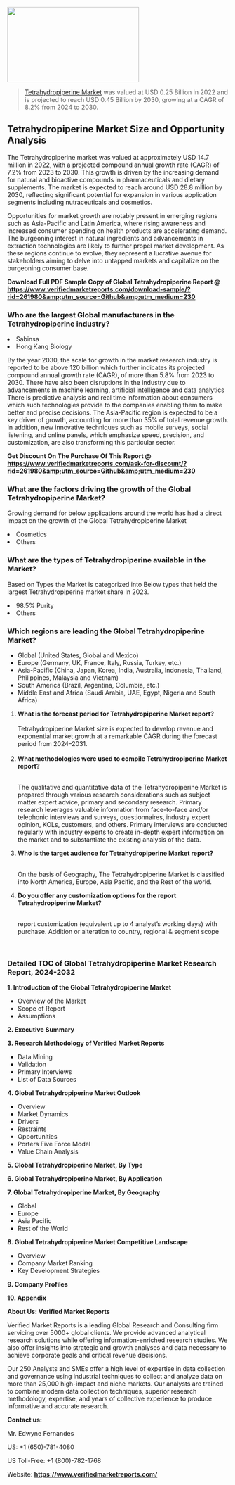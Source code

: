 <img src="https://ffe5etoiles.com/wp-content/uploads/2024/12/MST1-300x171.png" alt="" width="300" height="171" class="alignnone size-medium wp-image-20088" /><blockquote><p><p><a href="https://www.verifiedmarketreports.com/download-sample/?rid=261980&utm_source=Github&utm_medium=230" target="_blank">Tetrahydropiperine Market</a> was valued at USD 0.25 Billion in 2022 and is projected to reach USD 0.45 Billion by 2030, growing at a CAGR of 8.2% from 2024 to 2030.</p></blockquote><p><h2>Tetrahydropiperine Market Size and Opportunity Analysis</h2><p>The Tetrahydropiperine market was valued at approximately USD 14.7 million in 2022, with a projected compound annual growth rate (CAGR) of 7.2% from 2023 to 2030. This growth is driven by the increasing demand for natural and bioactive compounds in pharmaceuticals and dietary supplements. The market is expected to reach around USD 28.8 million by 2030, reflecting significant potential for expansion in various application segments including nutraceuticals and cosmetics.</p><p>Opportunities for market growth are notably present in emerging regions such as Asia-Pacific and Latin America, where rising awareness and increased consumer spending on health products are accelerating demand. The burgeoning interest in natural ingredients and advancements in extraction technologies are likely to further propel market development. As these regions continue to evolve, they represent a lucrative avenue for stakeholders aiming to delve into untapped markets and capitalize on the burgeoning consumer base.</p></p><p class=""><strong>Download Full PDF Sample Copy of Global Tetrahydropiperine Report @ <a href="https://www.verifiedmarketreports.com/download-sample/?rid=261980&amp;utm_source=Github&amp;utm_medium=230" target="_blank">https://www.verifiedmarketreports.com/download-sample/?rid=261980&amp;utm_source=Github&amp;utm_medium=230</a></strong></p><h3 id="" class="">Who are the largest Global manufacturers in the Tetrahydropiperine industry?</h3><p><li>Sabinsa</li><li> Hong Kang Biology</li></p><div class=""><div class="" dir="" data-message-author-role="" data-message-id="" data-message-model-slug=""><div class=""><div class=""><div class=""><div class="" dir="" data-message-author-role="" data-message-id="" data-message-model-slug=""><div class=""><div class=""><p>By the year 2030, the scale for growth in the market research industry is reported to be above 120 billion which further indicates its projected compound annual growth rate (CAGR), of more than 5.8% from 2023 to 2030. There have also been disruptions in the industry due to advancements in machine learning, artificial intelligence and data analytics There is predictive analysis and real time information about consumers which such technologies provide to the companies enabling them to make better and precise decisions. The Asia-Pacific region is expected to be a key driver of growth, accounting for more than 35% of total revenue growth. In addition, new innovative techniques such as mobile surveys, social listening, and online panels, which emphasize speed, precision, and customization, are also transforming this particular sector.</p><p><strong>Get Discount On The Purchase Of This Report @&nbsp; <a href="https://www.verifiedmarketreports.com/ask-for-discount/?rid=261980&amp;utm_source=Github&amp;utm_medium=230" target="_blank">https://www.verifiedmarketreports.com/ask-for-discount/?rid=261980&amp;utm_source=Github&amp;utm_medium=230</a></strong></p></div></div></div></div></div></div></div></div><h3 id="" class="">What are the factors driving the growth of the Global Tetrahydropiperine Market?</h3><p id="" class="">Growing demand for below applications around the world has had a direct impact on the growth of the Global Tetrahydropiperine Market</p><p id="" class=""><li>Cosmetics</li><li> Others</li></p><h3 id="" class="">What are the types of Tetrahydropiperine available in the Market?</h3><p id="" class="">Based on Types the Market is categorized into Below types that held the largest Tetrahydropiperine market share In 2023.</p><p id="" class=""><li>98.5% Purity</li><li> Others</li></p><h3 id="" class="">Which regions are leading the Global Tetrahydropiperine Market?</h3><ul><li>Global (United States, Global and Mexico)</li><li>Europe (Germany, UK, France, Italy, Russia, Turkey, etc.)</li><li>Asia-Pacific (China, Japan, Korea, India, Australia, Indonesia, Thailand, Philippines, Malaysia and Vietnam)</li><li>South America (Brazil, Argentina, Columbia, etc.)</li><li>Middle East and Africa (Saudi Arabia, UAE, Egypt, Nigeria and South Africa)</li></ul><p><ol><li><strong>What is the forecast period for Tetrahydropiperine Market report?<br /></strong><br /><span data-sheets-root="1" data-sheets-value="{&quot;1&quot;:2,&quot;2&quot;:&quot;XXXX size is expected to develop revenue and exponential market growth at a remarkable CAGR during the forecast period from 2024&ndash;2030.&quot;}" data-sheets-userformat="{&quot;2&quot;:12674,&quot;4&quot;:{&quot;1&quot;:2,&quot;2&quot;:16776960},&quot;10&quot;:2,&quot;11&quot;:0,&quot;15&quot;:&quot;Arial&quot;,&quot;16&quot;:12}">Tetrahydropiperine Market size is expected to develop revenue and exponential market growth at a remarkable CAGR during the forecast period from 2024&ndash;2031.</span><br /><br /></li><li><strong>What methodologies were used to compile Tetrahydropiperine Market report?<br /><br /></strong><p>The qualitative and quantitative data of the&nbsp;Tetrahydropiperine Market is prepared through various research considerations such as subject matter expert advice, primary and secondary research. Primary research leverages valuable information from face-to-face and/or telephonic interviews and surveys, questionnaires, industry expert opinion, KOLs, customers, and others. Primary interviews are conducted regularly with industry experts to create in-depth expert information on the market and to substantiate the existing analysis of the data.&nbsp;</p></li><li><strong>Who is the target audience for Tetrahydropiperine Market report?<br /><br /></strong><p>On the basis of Geography, The&nbsp;Tetrahydropiperine Market is classified into North America, Europe, Asia Pacific, and the Rest of the world.</p></li><li><strong>Do you offer any customization options for the report Tetrahydropiperine Market?<br /><br /></strong><p>report customization (equivalent up to 4 analyst&rsquo;s working days) with purchase. Addition or alteration to country, regional &amp; segment scope</p><p>&nbsp;</p></li></ol></p><h3 id="" class="">Detailed TOC of Global Tetrahydropiperine Market Research Report, 2024-2032</h3><p id="" class=""><strong>1. Introduction of the Global Tetrahydropiperine Market</strong></p><ul><li>Overview of the Market</li><li>Scope of Report</li><li>Assumptions</li></ul><p id="" class=""><strong>2. Executive Summary</strong></p><p id="" class=""><strong>3. Research Methodology of&nbsp;Verified Market Reports</strong></p><ul><li>Data Mining</li><li>Validation</li><li>Primary Interviews</li><li>List of Data Sources</li></ul><p id="" class=""><strong>4. Global Tetrahydropiperine Market Outlook</strong></p><ul><li>Overview</li><li>Market Dynamics</li><li>Drivers</li><li>Restraints</li><li>Opportunities</li><li>Porters Five Force Model</li><li>Value Chain Analysis</li></ul><p id="" class=""><strong>5. Global Tetrahydropiperine Market, By&nbsp;Type</strong></p><p id="" class=""><strong>6. Global Tetrahydropiperine Market, By Application</strong></p><p id="" class=""><strong>7. Global Tetrahydropiperine Market, By Geography</strong></p><ul><li>Global</li><li>Europe</li><li>Asia Pacific</li><li>Rest of the World</li></ul><p id="" class=""><strong>8. Global Tetrahydropiperine Market Competitive Landscape</strong></p><ul><li>Overview</li><li>Company Market Ranking</li><li>Key Development Strategies</li></ul><p id="" class=""><strong>9. Company Profiles</strong></p><p id="" class=""><strong>10. Appendix</strong></p><p id="" class=""><strong>About Us: Verified Market Reports</strong></p><p id="" class="">Verified Market Reports is a leading Global Research and Consulting firm servicing over 5000+ global clients. We provide advanced analytical research solutions while offering information-enriched research studies. We also offer insights into strategic and growth analyses and data necessary to achieve corporate goals and critical revenue decisions.</p><p id="" class="">Our 250 Analysts and SMEs offer a high level of expertise in data collection and governance using industrial techniques to collect and analyze data on more than 25,000 high-impact and niche markets. Our analysts are trained to combine modern data collection techniques, superior research methodology, expertise, and years of collective experience to produce informative and accurate research.</p><p id="" class=""><strong>Contact us:</strong></p><p id="" class="">Mr. Edwyne Fernandes</p><p id="" class="">US: +1 (650)-781-4080</p><p id="" class="">US Toll-Free: +1 (800)-782-1768</p><p id="" class="">Website: <a target="" data-test-app-aware-link=""><strong>https://www.verifiedmarketreports.com/</strong></a></p>
